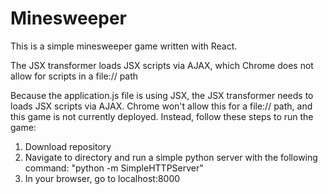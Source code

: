 # Minesweeper

This is a simple minesweeper game written with React.

The JSX transformer loads JSX scripts via AJAX, which Chrome does not allow for scripts in a file:// path

Because the application.js file is using JSX, the JSX transformer needs to loads
JSX scripts via AJAX. Chrome won't allow this for a file:// path, and this game
is not currently deployed. Instead, follow these steps to run the game:
1. Download repository
2. Navigate to directory and run a simple python server with the following command:
  "python -m SimpleHTTPServer"
3. In your browser, go to localhost:8000
